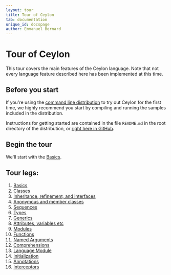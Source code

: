 ```yaml
---
layout: tour
title: Tour of Ceylon
tab: documentation
unique_id: docspage
author: Emmanuel Bernard
---
```




# Tour of Ceylon

This tour covers the main features of the Ceylon language. Note 
that not every language feature described here has been implemented
at this time.

## Before you start

If you're using the [command line distribution](/download) to
try out Ceylon for the first time, we highly recommend you 
start by compiling and running the samples included in the
distribution.

Instructions for getting started are contained in the file
`README.md` in the root directory of the distribution, or
[right here in GitHub][ceylon-dist readme].

[ceylon-dist readme]: https://github.com/ceylon/ceylon-dist/blob/master/README.md 

## Begin the tour

We'll start with the [Basics](basics). 

## Tour legs:

1. [Basics](basics)
1. [Classes](classes)
1. [Inheritance, refinement, and interfaces](inheritance)
1. [Anonymous and member classes](anonymous-member-classes)
1. [Sequences](sequences)
1. [Types](types)
1. [Generics](generics)
1. [Attributes, variables etc](missing-pieces)
1. [Modules](modules)
1. [Functions](functions)
1. [Named Arguments](named-arguments)
1. [Comprehensions](comprehensions)
1. [Language Module](language-module)
1. [Initialization](initialization)
1. [Annotations](annotations)
1. [Interceptors](interceptors)
